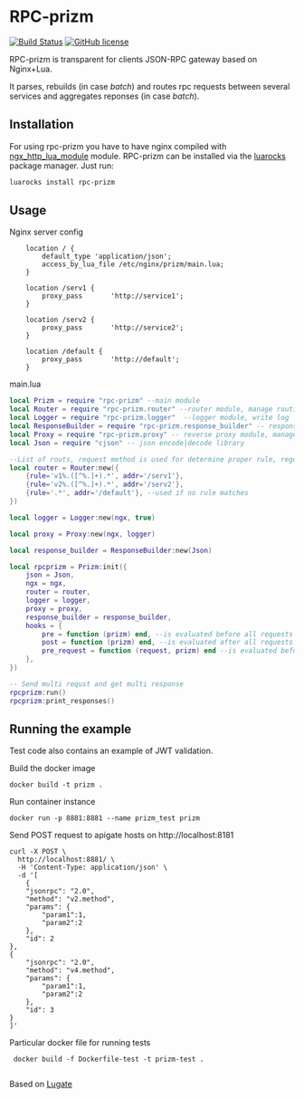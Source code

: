 # RPC-prizm 
[![Build Status](https://travis-ci.org/ridnlee/rpc-prizm.svg?branch=master)](https://travis-ci.org/ridnlee/rpc-prizm)
[![GitHub license](https://img.shields.io/badge/license-MIT-blue.svg)](https://raw.githubusercontent.com/ridnlee/rpc-prizm/master/LICENSE)

RPC-prizm is transparent for clients JSON-RPC gateway based on Nginx+Lua. 

It parses, rebuilds (in case _batch_) and routes rpc requests between several services and aggregates reponses (in case _batch_).
## Installation
For using rpc-prizm you have to have nginx compiled with
[ngx\_http\_lua\_module](https://github.com/openresty/lua-nginx-module#installation) module.
RPC-prizm can be installed via the [luarocks](https://luarocks.org/modules/ridnlee/rpc-prizm) package manager.
Just run:
```bash
luarocks install rpc-prizm
```
## Usage
Nginx server config
```nginx
    location / {
        default_type 'application/json';
        access_by_lua_file /etc/nginx/prizm/main.lua;
    }
    
    location /serv1 {
        proxy_pass       'http://service1';
    }

    location /serv2 {
        proxy_pass       'http://service2';
    }

    location /default {
        proxy_pass       'http://default';
    }
```
main.lua
```lua
local Prizm = require "rpc-prizm" --main module
local Router = require "rpc-prizm.router" --router module, manage routing 
local Logger = require "rpc-prizm.logger"  --logger module, write log
local ResponseBuilder = require "rpc-prizm.response_builder" -- response module, build response 
local Proxy = require "rpc-prizm.proxy" -- reverse proxy module, manage requests to services and aggregate responses
local Json = require "cjson" -- json encode|decode library

--List of routs, request method is used for determine proper rule, regular expressions is used  
local router = Router:new({
    {rule='v1%.([^%.]+).*', addr='/serv1'},
    {rule='v2%.([^%.]+).*', addr='/serv2'},
    {rule='.*', addr='/default'}, --used if no rule matches
})

local logger = Logger:new(ngx, true)

local proxy = Proxy:new(ngx, logger)

local response_builder = ResponseBuilder:new(Json)

local rpcprizm = Prizm:init({
    json = Json,
    ngx = ngx,
    router = router,
    logger = logger,
    proxy = proxy,
    response_builder = response_builder,
    hooks = {
        pre = function (prizm) end, --is evaluated before all requests are processed;
        post = function (prizm) end, --is evaluated after all requests are processed;
        pre_request = function (request, prizm) end --is evaluated before every request is processed, set return value to response if returns string;
    },
})

-- Send multi requst and get multi response
rpcprizm:run()
rpcprizm:print_responses()

```

## Running the example
Test code also contains an example of JWT validation.
  
Build the docker image
```
docker build -t prizm .
```
Run container instance
```
docker run -p 8881:8881 --name prizm_test prizm
```
Send POST request to apigate hosts on http://localhost:8181
```curl
curl -X POST \
  http://localhost:8881/ \
  -H 'Content-Type: application/json' \
  -d '[
	{
    "jsonrpc": "2.0",
    "method": "v2.method",
    "params": {
        "param1":1,
        "param2":2
    },
    "id": 2
},
{
    "jsonrpc": "2.0",
    "method": "v4.method",
    "params": {
        "param1":1,
        "param2":2
    },
    "id": 3
}
]'
```

Particular docker file for running tests
```
 docker build -f Dockerfile-test -t prizm-test .
 
```




Based on [Lugate](https://github.com/zinovyev/lugate)